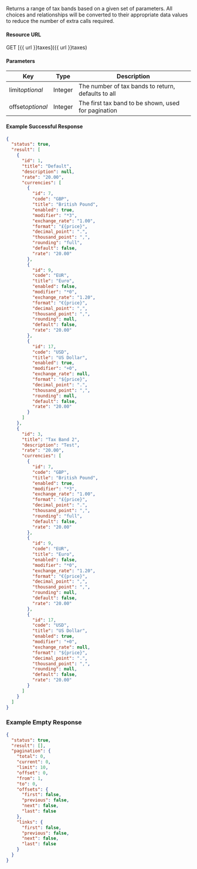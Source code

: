 <!--
@title Get multiple tax bands by criteria
@author Moltin Ltd
@description Gets an array of tax bands
@order 11.6

@sidebar 1
@family Tax
@rate No
@auth Yes
@format JSON
@http GET
@version beta
-->
Returns a range of tax bands based on a given set of parameters. All choices and relationships will be converted to their appropriate data values to reduce the number of extra calls required.


#### Resource URL
GET [{{ url }}taxes]({{ url }}taxes)


#### Parameters
Key | Type | Description
--- | ---- | -----------
limit*optional* | Integer | The number of tax bands to return, defaults to all
offset*optional* | Integer | The first tax band to be shown, used for pagination

<!--code-->
#### Example Successful Response
``` json
{
  "status": true,
  "result": [
    {
      "id": 1,
      "title": "Default",
      "description": null,
      "rate": "20.00",
      "currencies": [
        {
          "id": 7,
          "code": "GBP",
          "title": "British Pound",
          "enabled": true,
          "modifier": "*3",
          "exchange_rate": "1.00",
          "format": "£{price}",
          "decimal_point": ".",
          "thousand_point": ",",
          "rounding": "full",
          "default": false,
          "rate": "20.00"
        },
        {
          "id": 9,
          "code": "EUR",
          "title": "Euro",
          "enabled": false,
          "modifier": "*0",
          "exchange_rate": "1.20",
          "format": "€{price}",
          "decimal_point": ",",
          "thousand_point": ",",
          "rounding": null,
          "default": false,
          "rate": "20.00"
        },
        {
          "id": 17,
          "code": "USD",
          "title": "US Dollar",
          "enabled": true,
          "modifier": "+0",
          "exchange_rate": null,
          "format": "${price}",
          "decimal_point": ".",
          "thousand_point": ",",
          "rounding": null,
          "default": false,
          "rate": "20.00"
        }
      ]
    },
    {
      "id": 3,
      "title": "Tax Band 2",
      "description": "Test",
      "rate": "20.00",
      "currencies": [
        {
          "id": 7,
          "code": "GBP",
          "title": "British Pound",
          "enabled": true,
          "modifier": "*3",
          "exchange_rate": "1.00",
          "format": "£{price}",
          "decimal_point": ".",
          "thousand_point": ",",
          "rounding": "full",
          "default": false,
          "rate": "20.00"
        },
        {
          "id": 9,
          "code": "EUR",
          "title": "Euro",
          "enabled": false,
          "modifier": "*0",
          "exchange_rate": "1.20",
          "format": "€{price}",
          "decimal_point": ",",
          "thousand_point": ",",
          "rounding": null,
          "default": false,
          "rate": "20.00"
        },
        {
          "id": 17,
          "code": "USD",
          "title": "US Dollar",
          "enabled": true,
          "modifier": "+0",
          "exchange_rate": null,
          "format": "${price}",
          "decimal_point": ".",
          "thousand_point": ",",
          "rounding": null,
          "default": false,
          "rate": "20.00"
        }
      ]
    }
  ]
}
```


### Example Empty Response
``` json
{
  "status": true,
  "result": [],
  "pagination": {
    "total": 0,
    "current": 0,
    "limit": 10,
    "offset": 0,
    "from": 1,
    "to": 0,
    "offsets": {
      "first": false,
      "previous": false,
      "next": false,
      "last": false
    },
    "links": {
      "first": false,
      "previous": false,
      "next": false,
      "last": false
    }
  }
}
```
<!--/code-->